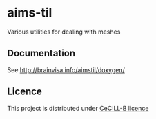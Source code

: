 # aims-til
Various utilities for dealing with meshes

## Documentation
See http://brainvisa.info/aimstil/doxygen/

## Licence
This project is distributed under [CeCILL-B licence](http://www.cecill.info/licences/Licence_CeCILL-B_V1-en.html)
